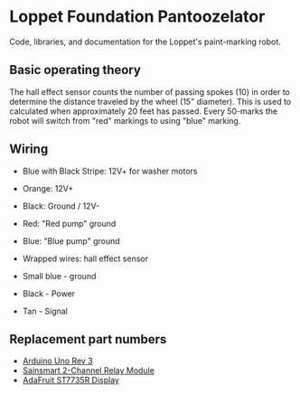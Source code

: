 # Loppet Foundation Pantoozelator

Code, libraries, and documentation for the Loppet's paint-marking robot.

## Basic operating theory

The hall effect sensor counts the number of passing spokes (10) in order to
determine the distance traveled by the wheel (15" diameter).  This is used to
calculated when approximately 20 feet has passed. Every 50-marks the robot
will switch from "red" markings to using "blue" marking.

## Wiring

 * Blue with Black Stripe: 12V+ for washer motors
 * Orange: 12V+
 * Black: Ground / 12V-
 * Red: "Red pump" ground
 * Blue: "Blue pump" ground
 * Wrapped wires: hall effect sensor

  * Small blue - ground
  * Black - Power
  * Tan - Signal

## Replacement part numbers

 * [Arduino Uno Rev 3](https://store.arduino.cc/usa/arduino-uno-rev3)
 * [Sainsmart 2-Channel Relay Module](https://www.amazon.com/SainSmart-101-70-100-2-Channel-Relay-Module/dp/B0057OC6D8/ref=asc_df_B0057OC6D8/?tag=hyprod-20&linkCode=df0&hvadid=309818716690&hvpos=1o1&hvnetw=g&hvrand=4196290691658680630&hvpone=&hvptwo=&hvqmt=&hvdev=c&hvdvcmdl=&hvlocint=&hvlocphy=9019498&hvtargid=pla-441324329911&psc=1)
 * [AdaFruit  ST7735R Display](https://www.adafruit.com/product/358)


